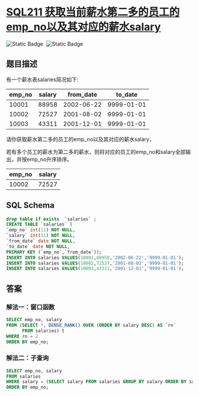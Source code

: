 # [SQL211 获取当前薪水第二多的员工的emp_no以及其对应的薪水salary](https://www.nowcoder.com/practice/8d2c290cc4e24403b98ca82ce45d04db?tpId=82&tags=&title=&difficulty=2&judgeStatus=&rp=1&sourceUrl=%2Fexam%2Finterview%3Forder%3D0&gioEnter=menu)

<div style="display:flex;">
  <img style="margin-right: 8px;" alt="Static Badge" src="https://img.shields.io/badge/%E9%9A%BE%E5%BA%A6-%E7%AE%80%E5%8D%95-%2351b8b8?style=flat">
  <img style="margin-right: 8px;" alt="Static Badge" src="https://img.shields.io/badge/%E6%95%B0%E6%8D%AE%E5%BA%93-%23b1b3b8?style=flat">
</div>


## 题目描述

有一个薪水表salaries简况如下:

| emp_no | salary | from_date  | to_date    |
| ------ | ------ | ---------- | ---------- |
| 10001  | 88958  | 2002-06-22 | 9999-01-01 |
| 10002  | 72527  | 2001-08-02 | 9999-01-01 |
| 10003  | 43311  | 2001-12-01 | 9999-01-01 |

请你获取薪水第二多的员工的emp_no以及其对应的薪水salary，

若有多个员工的薪水为第二多的薪水，则将对应的员工的emp_no和salary全部输出，并按emp_no升序排序。

| emp_no | salary |
| ------ | ------ |
| 10002  | 72527  |


## SQL Schema
```sql
drop table if exists  `salaries` ; 
CREATE TABLE `salaries` (
`emp_no` int(11) NOT NULL,
`salary` int(11) NOT NULL,
`from_date` date NOT NULL,
`to_date` date NOT NULL,
PRIMARY KEY (`emp_no`,`from_date`));
INSERT INTO salaries VALUES(10001,88958,'2002-06-22','9999-01-01');
INSERT INTO salaries VALUES(10002,72527,'2001-08-02','9999-01-01');
INSERT INTO salaries VALUES(10003,43311,'2001-12-01','9999-01-01');
```

## 答案

### 解法一：窗口函数

```sql
SELECT emp_no, salary
FROM (SELECT *, DENSE_RANK() OVER (ORDER BY salary DESC) AS `rn`
      FROM salaries) t
WHERE rn = 2
ORDER BY emp_no;
```

### 解法二：子查询

```sql
SELECT emp_no, salary
FROM salaries
WHERE salary = (SELECT salary FROM salaries GROUP BY salary ORDER BY salary DESC LIMIT 1 OFFSET 1)
ORDER BY emp_no;
```

